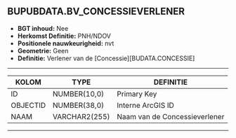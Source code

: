 ## BUPUBDATA.BV_CONCESSIEVERLENER


* __BGT inhoud:__ Nee
* __Herkomst Definitie:__ PNH/NDOV
* __Positionele nauwkeurigheid:__ nvt
* __Geometrie:__ Geen
* __Definitie:__ Verlener van de [Concessie][BUDATA.CONCESSIE]


***

|KOLOM                           	|TYPE          	|DEFINITIE|
|------                          	|----          	|-----    |
|ID                              	|NUMBER(10,0)  	|Primary Key|
|OBJECTID                        	|NUMBER(38,0)  	|Interne ArcGIS ID|
|NAAM                            	|VARCHAR2(255) 	|Naam van de Concessieverlener|


***

